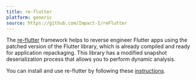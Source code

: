 ```yaml
---
title: re-flutter
platform: generic
source: https://github.com/Impact-I/reFlutter
---
```


The [re-flutter](https://github.com/Impact-I/reFlutter) framework helps to reverse engineer Flutter apps using the patched version of the Flutter library, which is already compiled and ready for application repackaging. This library has a modified snapshot deserialization process that allows you to perform dynamic analysis.

You can install and use re-flutter by following these [instructions](https://github.com/Impact-I/reFlutter?tab=readme-ov-file#install).